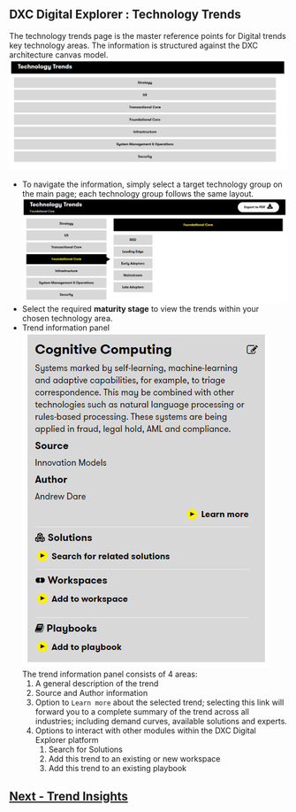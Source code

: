 ## DXC Digital Explorer : Technology Trends 

The technology trends page is the master reference points for Digital trends key technology areas.  The information is structured against the DXC architecture canvas model.<br>
![image](images/technology1.png)


- To navigate the information, simply select a target technology group on the main page; each technology group follows the same layout.<br>
![image](images/technology2.PNG)<br>
- Select the required  **maturity stage** to view the trends within your chosen technology area.<br>
- Trend information panel<br>
![image](images/technology3.PNG)<br>
The trend information panel consists of 4 areas:<br>
    1. A general description of the trend<br>
    1. Source and Author information
    1. Option to `Learn more` about the selected trend; selecting this link will forward you to a complete summary of the trend across all industries; including demand curves, available solutions and experts.<br>
    1. Options to interact with other modules within the DXC Digital Explorer platform
       1. Search for Solutions
       1. Add this trend to an existing or new workspace
       1. Add this trend to an existing playbook



## [Next - Trend Insights](../Trends106/readme.md)